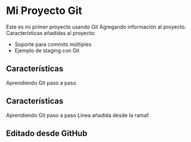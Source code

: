 # Mi Proyecto Git
Este es mi primer proyecto usando Git
Agregando información al proyecto.
Características añadidas al proyecto:
- Soporte para commits múltiples
- Ejemplo de staging  con Git
## Características
Aprendiendo Git paso a paso
## Características
Aprendiendo Git paso a paso
Línea añadida desde la rama1 







## Editado desde GitHub

